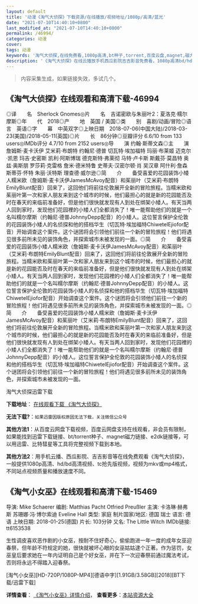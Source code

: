 ```yaml
---
layout: default
title: '动漫《淘气大侦探》下载资源/在线播放/视频地址/1080p/高清/蓝光'
date: "2021-07-10T14:40:10+0800"
last_modified_at: "2021-07-10T14:40:10+0800"
permalink: /46994/
categories: 动漫
cover:
tags: 动漫
keywords: '淘气大侦探,在线免费看,1080p高清,bt种子,torrent,百度云盘,magnet,磁力链,迅雷下载资源'
description: '《淘气大侦探》在线云播放手机西瓜影院吉吉影音免费看，1080p高清bd/hd未删减完整版和tc抢先枪版，mkv/mp4格式，附带bt/torrent种子、magnet/磁力链、百度云盘、网盘资源迅雷下载链接'
---
```


>内容采集生成，如果链接失效，多试几个。


## 《淘气大侦探》在线观看和高清下载-46994

◎译　　名　Sherlock Gnomes◎片　　名　吉诺密欧与朱丽叶2：夏洛克·糯尔摩斯◎年　　代　2018◎产　　地　英国 / 美国◎类　　别　喜剧/动画/冒险◎语　　言　英语◎字　　幕　中英双字◎上映日期　2018-07-06(中国大陆)/2018-03-23(美国)/2018-05-11(英国)◎片　　长　86分钟◎豆瓣评分 6.6/10 from 133 users◎IMDb评分 4.7/10 from 2152 users◎导　　演 约翰·斯蒂文森◎主　　演　詹姆斯·麦卡沃伊 艾米莉·布朗特 约翰尼·德普 切瓦特·埃加福特 玛丽·布莱姬 迈克尔·凯恩 玛吉·史密斯 凯利·阿斯博瑞 德克斯特·弗莱彻 马特·卢卡斯 斯戴芬·莫昌特 奥兹·奥斯朋 罗莎莉·克雷格 詹米·德米特鲁 史蒂夫·汉密尔顿·肖 吴汉章 阿什利·詹森 斯蒂芬·怀特 朱丽·沃特斯 理查德·威尔逊◎简　　介　　备受喜爱的花园装饰小矮人糯米欧（詹姆斯·麦卡沃伊JamesMcAvoy配音）和茱丽叶（艾米莉·布朗特EmilyBlunt配音）回来了，这回他们将前往伦敦展开全新的冒险旅程。当糯米欧和茱丽叶第一次和家人朋友来到这个城市的时候，他们最担心的就是新的花园能否及时在春天的来临前准备好，但是他们很快就发现有人到处在绑架小矮人。有天当两人回到家时，发现他们花园裡的小矮人们全都消失了！唯一能帮助他们的就是一个名叫糯尔摩斯（约翰尼·德普JohnnyDepp配音）的小矮人。这位誓言保护全伦敦的花园装饰小矮人的名侦探和他的搭档华生（切瓦特·埃加福特ChiwetelEjiofor配音）开始调查这个案件。这个谜团将会引领他们前往一个新的冒险旅程！他们将遇见很多前所未见的装饰角色，并探索城市未被发现的一面。◎简　　介　　备受喜爱的花园装饰小矮人糯米欧（詹姆斯·麦卡沃伊JamesMcAvoy配音）和茱丽叶（艾米莉·布朗特EmilyBlunt配音）回来了，这回他们将前往伦敦展开全新的冒险旅程。当糯米欧和茱丽叶第一次和家人朋友来到这个城市的时候，他们最担心的就是新的花园能否及时在春天的来临前准备好，但是他们很快就发现有人到处在绑架小矮人。有天当两人回到家时，发现他们花园裡的小矮人们全都消失了！唯一能帮助他们的就是一个名叫糯尔摩斯（约翰尼·德普JohnnyDepp配音）的小矮人。这位誓言保护全伦敦的花园装饰小矮人的名侦探和他的搭档华生（切瓦特·埃加福特ChiwetelEjiofor配音）开始调查这个案件。这个谜团将会引领他们前往一个新的冒险旅程！他们将遇见很多前所未见的装饰角色，并探索城市未被发现的一面。◎简　　介　　备受喜爱的花园装饰小矮人糯米欧（詹姆斯·麦卡沃伊JamesMcAvoy配音）和茱丽叶（艾米莉·布朗特EmilyBlunt配音）回来了，这回他们将前往伦敦展开全新的冒险旅程。当糯米欧和茱丽叶第一次和家人朋友来到这个城市的时候，他们最担心的就是新的花园能否及时在春天的来临前准备好，但是他们很快就发现有人到处在绑架小矮人。有天当两人回到家时，发现他们花园裡的小矮人们全都消失了！唯一能帮助他们的就是一个名叫糯尔摩斯（约翰尼·德普JohnnyDepp配音）的小矮人。这位誓言保护全伦敦的花园装饰小矮人的名侦探和他的搭档华生（切瓦特·埃加福特ChiwetelEjiofor配音）开始调查这个案件。这个谜团将会引领他们前往一个新的冒险旅程！他们将遇见很多前所未见的装饰角色，并探索城市未被发现的一面。


淘气大侦探迅雷下载

**下载地址**： [在线观看下载 《淘气大侦探》](https://www.993dy.com//vod-detail-id-31296.html) 


**无法下载?**：`如果迅雷因版权原因无法下载，关注微信公众号 `

**其他方法1**：从百度云网盘下载视频，百度云网盘支持在线观看，非会员有限制，如果能找到迅雷下载链接、bt/torrent种子、magnet磁力链接、e2dk链接等，可以用迅雷、比特彗星等工具将完整视频下载到本地。

**其他方法2**：用手机云播、西瓜影院、吉吉影音等在线免费观看《淘气大侦探》，一般提供1080p高清、hd/bd高清视频、tc抢先版视频，视频为mkv或mp4格式，不同站点视频质量和播放速度不同。


## 《淘气小女巫》在线观看和高清下载-15469

导演: Mike Schaerer 编剧: Matthias Pacht Otfried Preußler 主演: 卡洛琳·赫弗斯 苏珊娜·冯·博尔索迪 Eveline Hall 类型: 家庭 制片国家/地区: 德国 瑞士 语言: 德语 上映日期: 2018-01-25(德国) 片长: 103分钟 又名: The Little Witch IMDb链接: tt6153538

生性调皮喜欢恶作剧的小女巫，按耐不住好奇心，偷偷跑进一年一度的成年女巫迎春祭，但年龄不符规定的她，很快就被坏心眼的女巫姑姑逮个正著。作为惩罚，女巫皇后要求她在一年内证明自己是个好女巫，并在下一次迎春祭前通过魔法考试，否则将永远不得踏入迎春祭。


[淘气小女巫][HD-720P/1080P-MP4][德语中字][1.91GB/3.58GB][2018][BT下载/迅雷下载]

**详情查看**： [《淘气小女巫》详情介绍](/movie/15469/)， **查看更多**：[本站资源大全](/movie/t/all/)

